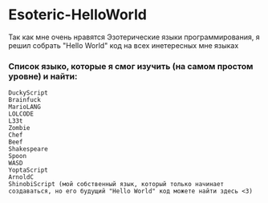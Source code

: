 # Esoteric-HelloWorld
Так как мне очень нравятся Эзотерические языки программирования, я решил собрать "Hello World" код на всех инетересных мне языках 

### Список языко, которые я смог изучить (на самом простом уровне) и найти: 
    DuckyScript
    Brainfuck
    MarioLANG
    LOLCODE
    L33t
    Zombie
    Chef 
    Beef 
    Shakespeare
    Spoon 
    WASD
    YoptaScript
    ArnoldC
    ShinobiScript (мой собственный язык, который только начинает создаваться, но его будущий "Hello World" код можете найти здесь <3)
